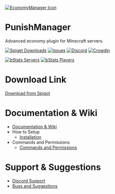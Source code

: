 [![EconomyManager Icon](https://imgur.com/MTj0AIR.png)](https://www.spigotmc.org/resources/96062/)

# PunishManager
Advanced economy plugin for Minecraft servers.

[![Spiget Downloads](https://img.shields.io/spiget/downloads/96062?style=for-the-badge&logo=appveyor)](https://www.spigotmc.org/resources/96062/)
[![Issues](https://img.shields.io/github/issues/mehmet-27/PunishManager.svg?style=for-the-badge&logo=appveyor)](https://github.com/mehmet-27/PunishManager/issues)
[![Discord](https://img.shields.io/discord/960495095055011841?label=discord&logo=discord&style=for-the-badge&logo=appveyor)](https://discord.gg/MYjmmEqKvE)
[![Crowdin](https://badges.crowdin.net/punishmanager/localized.svg?style=for-the-badge&logo=appveyor)](https://crowdin.com/project/punishmanager)

[![bStats Servers](https://img.shields.io/bstats/servers/14913?label=Spigot%20Servers&style=for-the-badge&logo=appveyor)](https://bstats.org/plugin/bukkit/PunishManager/14913)
[![bStats Players](https://img.shields.io/bstats/players/14913?label=Spigot%20Players&style=for-the-badge&logo=appveyor)](https://bstats.org/plugin/bukkit/PunishManager/14913)

# Download Link

[Download from Spigot](https://www.spigotmc.org/resources/96062/)

# Documentation & Wiki

* [Documentation & Wiki](https://mehmet27.gitbook.io/economymanager)
* How to Setup
  * [Installation](https://mehmet27.gitbook.io/economymanager/how-to-setup/installation)
* Commands and Permissions
  * [Commands and Permissions](https://mehmet27.gitbook.io/economymanager/general/commands)


# Support & Suggestions

* [Discord Support](https://discord.gg/MYjmmEqKvE)
* [Bugs and Suggestions](https://github.com/mehmet-27/PunishManager/issues)
